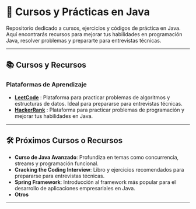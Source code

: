 # 🚀 Cursos y Prácticas en Java

Repositorio dedicado a cursos, ejercicios y códigos de práctica en Java. Aquí encontrarás recursos para mejorar tus habilidades en programación Java, resolver problemas y prepararte para entrevistas técnicas.


---

## 📚 Cursos y Recursos

### Plataformas de Aprendizaje
- **[LeetCode](https://leetcode.com/)** : Plataforma para practicar problemas de algoritmos y estructuras de datos. Ideal para prepararse para entrevistas técnicas.
- **[HackerRank]()** : Plataforma para practicar problemas de programación y mejorar tus habilidades en Java.

---

## 🛠️ Próximos Cursos o Recursos

- **Curso de Java Avanzado**: Profundiza en temas como concurrencia, streams y programación funcional.
- **Cracking the Coding Interview**: Libro y ejercicios recomendados para prepararse para entrevistas técnicas.
- **Spring Framework**: Introducción al framework más popular para el desarrollo de aplicaciones empresariales en Java.
- **Otros**

---
